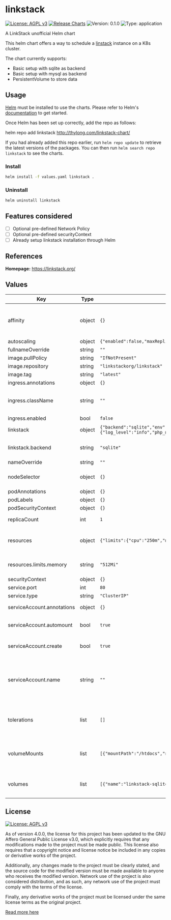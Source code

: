 # linkstack

[![License: AGPL v3](https://img.shields.io/badge/License-AGPL_v3-yellow.svg)](https://www.gnu.org/licenses/agpl-3.0)
[![Release Charts](https://github.com/thylong/linkstack-chart/actions/workflows/release.yml/badge.svg)](https://github.com/thylong/linkstack-chart/actions/workflows/release.yml)
![Version: 0.1.0](https://img.shields.io/badge/Version-0.1.0-informational?style=flat-square) ![Type: application](https://img.shields.io/badge/Type-application-informational?style=flat-square)

A LinkStack unofficial Helm chart

This helm chart offers a way to schedule a [linstack](https://linkstack.org/) instance on a K8s cluster.

The chart currently supports:
- Basic setup with sqlite as backend
- Basic setup with mysql as backend
- PersistentVolume to store data

## Usage

[Helm](https://helm.sh) must be installed to use the charts.  Please refer to
Helm's [documentation](https://helm.sh/docs) to get started.

Once Helm has been set up correctly, add the repo as follows:

  helm repo add linkstack http://thylong.com/linkstack-chart/

If you had already added this repo earlier, run `helm repo update` to retrieve
the latest versions of the packages.  You can then run `helm search repo
linkstack` to see the charts.

### Install

```bash
helm install -f values.yaml linkstack .
```

### Uninstall

```bash
helm uninstall linkstack
```

## Features considered

- [ ] Optional pre-defined Network Policy
- [ ] Optional pre-defined securityContext
- [ ] Already setup linkstack installation through Helm

## References

**Homepage:** <https://linkstack.org/>

## Values

| Key | Type | Default | Description |
|-----|------|---------|-------------|
| affinity | object | `{}` | Affinity rules to constrain pod scheduling to specific node(s) matching rules. |
| autoscaling | object | `{"enabled":false,"maxReplicas":10,"minReplicas":1,"targetCPUUtilizationPercentage":80}` | HPA rules. |
| fullnameOverride | string | `""` |  |
| image.pullPolicy | string | `"IfNotPresent"` |  |
| image.repository | string | `"linkstackorg/linkstack"` |  |
| image.tag | string | `"latest"` |  |
| ingress.annotations | object | `{}` |  |
| ingress.className | string | `""` | Name of the ingress class to route through this application |
| ingress.enabled | bool | `false` |  |
| linkstack | object | `{"backend":"sqlite","env":{"log_level":"info","php_memory_limit":"512M","tz":"Europe/Paris","upload_max_filesize":"8M"}}` | Linkstack specific configuration |
| linkstack.backend | string | `"sqlite"` | Datastore to use (either sqlite or mysql) |
| nameOverride | string | `""` |  |
| nodeSelector | object | `{}` | Assign pods to nodes matching specific label. |
| podAnnotations | object | `{}` |  |
| podLabels | object | `{}` |  |
| podSecurityContext | object | `{}` |  |
| replicaCount | int | `1` | Number of linkstack pods |
| resources | object | `{"limits":{"cpu":"250m","memory":"512Mi"},"requests":{"cpu":"250m","memory":"512Mi"}}` | The following values aligned with linkstack default PHP values. |
| resources.limits.memory | string | `"512Mi"` | PHP_MEMORY_LIMIT should be adjusted accordingly |
| securityContext | object | `{}` |  |
| service.port | int | `80` |  |
| service.type | string | `"ClusterIP"` |  |
| serviceAccount.annotations | object | `{}` | Annotations to add to the service account |
| serviceAccount.automount | bool | `true` | Automatically mount a ServiceAccount's API credentials? |
| serviceAccount.create | bool | `true` | Specifies whether a service account should be created |
| serviceAccount.name | string | `""` | The name of the service account to use. If not set and create is true, a name is generated using the fullname template |
| tolerations | list | `[]` | Tolerations lift taint constraints with a tradeoff on scheduling guarantees. |
| volumeMounts | list | `[{"mountPath":"/htdocs","name":"linkstack-sqlite","readOnly":false}]` | Additional volumeMounts on the output Deployment definition. |
| volumes | list | `[{"name":"linkstack-sqlite","persistentVolumeClaim":{"claimName":"linkstack-sqlite-pvc"}}]` | Additional volumes on the output Deployment definition. |

## License

[![License: AGPL v3](https://img.lss.ovh/badge/License-AGPL%20v3-blue.svg)](https://www.gnu.org/licenses/agpl-3.0)

As of version 4.0.0, the license for this project has been updated to the GNU Affero General Public License v3.0, which explicitly requires that any modifications made to the project must be made public. This license also requires that a copyright notice and license notice be included in any copies or derivative works of the project.

Additionally, any changes made to the project must be clearly stated, and the source code for the modified version must be made available to anyone who receives the modified version. Network use of the project is also considered distribution, and as such, any network use of the project must comply with the terms of the license.

Finally, any derivative works of the project must be licensed under the same license terms as the original project.

[Read more here](https://www.gnu.org/licenses/agpl-3.0)

